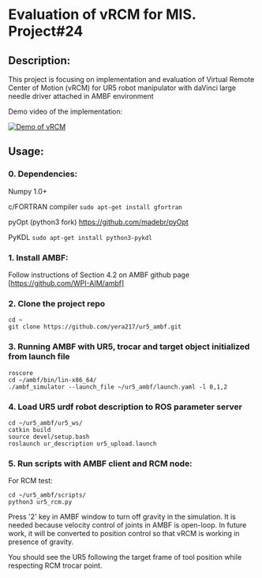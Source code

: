 # Evaluation of vRCM for MIS. Project#24
 
## Description: 
This project is focusing on implementation and evaluation of Virtual Remote Center of Motion (vRCM) for UR5 robot manipulator with daVinci large
needle driver attached in AMBF environment

Demo video of the implementation:

[![Demo of vRCM](https://img.youtube.com/vi/sJOVtvhsAN0/0.jpg)](https://www.youtube.com/watch?v=sJOVtvhsAN0)

## Usage:
### 0. Dependencies:
Numpy 1.0+

c/FORTRAN compiler `sudo apt-get install gfortran`

pyOpt (python3 fork) https://github.com/madebr/pyOpt 

PyKDL `sudo apt-get install python3-pykdl`

### 1. Install AMBF:
Follow instructions of Section 4.2 on AMBF github page [https://github.com/WPI-AIM/ambf]

### 2. Clone the project repo
```
cd ~
git clone https://github.com/yera217/ur5_ambf.git
```

### 3. Running AMBF with UR5, trocar and target object initialized from launch file
```
roscore
cd ~/ambf/bin/lin-x86_64/
./ambf_simulator --launch_file ~/ur5_ambf/launch.yaml -l 0,1,2
```

### 4. Load UR5 urdf robot description to ROS parameter server
```
cd ~/ur5_ambf/ur5_ws/
catkin build
source devel/setup.bash
roslaunch ur_description ur5_upload.launch
```

### 5. Run scripts with AMBF client and RCM node:

For RCM test:
```
cd ~/ur5_ambf/scripts/
python3 ur5_rcm.py
```
Press '2' key in AMBF window to turn off gravity in the simulation. It is needed because velocity control of joints in AMBF is open-loop. In future work, it will be converted to position control so that vRCM is working in presence of gravity.

You should see the UR5 following the target frame of tool position while respecting RCM trocar point.
